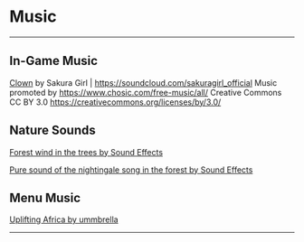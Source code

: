 # Music

---

## In-Game Music

[Clown](https://www.chosic.com/download-audio/53609/) by Sakura Girl | https://soundcloud.com/sakuragirl_official
Music promoted by https://www.chosic.com/free-music/all/
Creative Commons CC BY 3.0
https://creativecommons.org/licenses/by/3.0/

## Nature Sounds
[Forest wind in the trees by Sound Effects](https://www.chosic.com/download-audio/54551/)

[Pure sound of the nightingale song in the forest by Sound Effects](https://www.chosic.com/download-audio/27947/)

## Menu Music
[Uplifting Africa by ummbrella](https://pixabay.com/music/upbeat-uplifting-africa-84075/)

---

